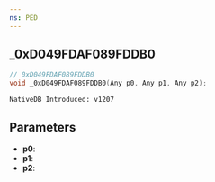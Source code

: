 ```yaml
---
ns: PED
---
```

## _0xD049FDAF089FDDB0

```c
// 0xD049FDAF089FDDB0
void _0xD049FDAF089FDDB0(Any p0, Any p1, Any p2);
```

```
NativeDB Introduced: v1207
```

## Parameters
* **p0**:
* **p1**:
* **p2**:
